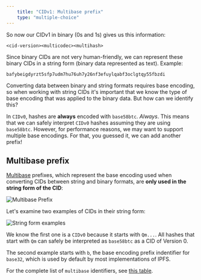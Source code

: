 ```yaml
---
    title: "CIDv1: Multibase prefix"
    type: "multiple-choice"
---
```


So now our CIDv1 in binary (0s and 1s) gives us this information:

`<cid-version><multicodec><multihash>`

Since binary CIDs are not very human-friendly, we can represent these binary CIDs in a string form (binary data represented as text). Example:

`bafybeigdyrzt5sfp7udm7hu76uh7y26nf3efuylqabf3oclgtqy55fbzdi`

Converting data between binary and string formats requires base encoding, so when working with string CIDs it's important that we know the type of base encoding that was applied to the binary data. But how can we identify this?

In `CIDv0`, hashes are **always** encoded with `base58btc`. _Always_. This means that we can safely interpret `CIDv0` hashes assuming they are using `base58btc`. However, for performance reasons, we may want to support multiple base encodings. For that, you guessed it, we can add another prefix!

## Multibase prefix

[Multibase](https://github.com/multiformats/multibase) prefixes, which represent the base encoding used when converting CIDs between string and binary formats, are **only used in the string form of the CID**:

![Multibase Prefix](tutorial-assets/T0006L05-multibase-prefix.png)

Let's examine two examples of CIDs in their string form:

![String form examples](tutorial-assets/T0006L05-string-form.png)

We know the first one is a `CIDv0` because it starts with `Qm...`. All hashes that start with `Qm` can safely be interpreted as `base58btc` as a CID of Version 0.

The second example starts with `b`, the base encoding prefix indentifier for `base32`, which is used by default by most implementations of IPFS.

For the complete list of `multibase` identifiers, see [this table](https://github.com/multiformats/multibase/blob/master/multibase.csv).
